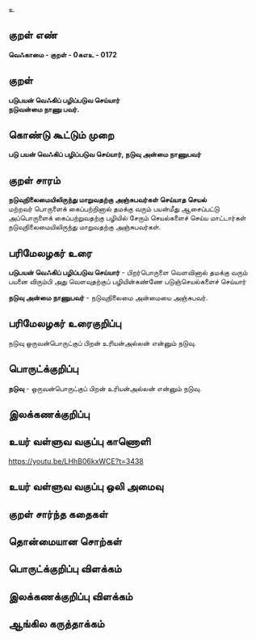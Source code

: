 உ

## குறள் எண் 

**வெஃகாமை - குறள் - 0கஎஉ - 0172**  

## குறள் 

**படுபயன் வெஃகிப் பழிப்படுவ செய்யார்  
நடுவன்மை நாணு பவர்.** 

## கொண்டு கூட்டும் முறை

**படு பயன் வெஃகிப் பழிப்படுவ செய்யார், நடுவு அன்மை நாணுபவர்** 

## குறள் சாரம் 

**நடுவுநிலைமையிலிருந்து மாறுவதற்கு அஞ்சுபவர்கள் செய்யாத செயல்**  
மற்றவர் பொருளைக் கைப்பற்றினால் தமக்கு வரும் பயன்மீது ஆசைப்பட்டு அப்பொருளைக் கைப்பற்றுவதற்கு பழியில் சேரும் செயல்களைச் செய்ய மாட்டார்கள் நடுவுநிலைமையிலிருந்து மாறுவதற்கு அஞ்சுபவர்கள்.  

## பரிமேலழகர் உரை

**படுபயன் வெஃகிப் பழிப்படுவ செய்யார்** - பிறர்பொருளை வெளவினால் தமக்கு வரும் பயனை விரும்பி அது வெளவுதற்குப் பழியின்கண்ணே படுஞ்செயல்களைச் செய்யார்  

**நடுவு அன்மை நாணுபவர்** - நடுவுநிலைமை அன்மையை அஞ்சுபவர்.

## பரிமேலழகர் உரைகுறிப்பு   

நடுவு ஒருவன்பொருட்குப் பிறன் உரியன்அல்லன் என்னும் நடுவு.    

## பொருட்க்குறிப்பு 

**நடுவு** - ஒருவன்பொருட்குப் பிறன் உரியன்அல்லன் என்னும் நடுவு.  

## இலக்கணக்குறிப்பு  


## உயர் வள்ளுவ வகுப்பு காணொளி

https://youtu.be/LHhB06kxWCE?t=3438

## உயர் வள்ளுவ வகுப்பு ஒலி அமைவு 

 
## குறள் சார்ந்த கதைகள் 


## தொன்மையான சொற்கள்


## பொருட்க்குறிப்பு விளக்கம்


## இலக்கணக்குறிப்பு விளக்கம்


## ஆங்கில கருத்தாக்கம் 


